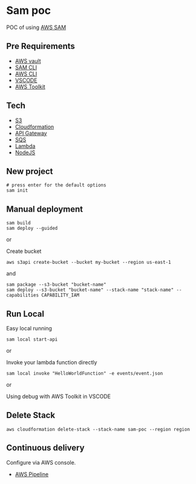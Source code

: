 # Sam poc

POC of using [AWS SAM](https://docs.aws.amazon.com/serverless-application-model/latest/developerguide/what-is-sam.html)

## Pre Requirements

- [AWS vault](https://github.com/99designs/aws-vault)
- [SAM CLI](https://docs.aws.amazon.com/serverless-application-model/latest/developerguide/serverless-sam-cli-install.html)
- [AWS CLI](https://aws.amazon.com/pt/cli/)
- [VSCODE](https://code.visualstudio.com/)
- [AWS Toolkit](https://aws.amazon.com/pt/visualstudio/)

## Tech
- [S3](https://aws.amazon.com/pt/s3/)
- [Cloudformation](https://aws.amazon.com/pt/cloudformation/)
- [API Gateway](https://docs.aws.amazon.com/pt_br/apigateway/latest/developerguide/welcome.html)
- [SQS](https://docs.aws.amazon.com/pt_br/AWSSimpleQueueService/latest/SQSDeveloperGuide/welcome.html)
- [Lambda](https://docs.aws.amazon.com/lambda/latest/dg/welcome.html)
- [NodeJS](https://nodejs.org/docs/latest-v12.x/api/synopsis.html)

## New project

```
# press enter for the default options
sam init
```

## Manual deployment

```
sam build
sam deploy --guided
```
or

Create bucket

```
aws s3api create-bucket --bucket my-bucket --region us-east-1
```

and

```
sam package --s3-bucket "bucket-name"
sam deploy --s3-bucket "bucket-name" --stack-name "stack-name" --capabilities CAPABILITY_IAM 
```

## Run Local

Easy local running

```
sam local start-api
```

or

Invoke your lambda function directly

```
sam local invoke "HelloWorldFunction" -e events/event.json
```

or

Using debug with AWS Toolkit in VSCODE

## Delete Stack

```
aws cloudformation delete-stack --stack-name sam-poc --region region
```

## Continuous delivery

Configure via AWS console.
- [AWS Pipeline](https://aws.amazon.com/pt/getting-started/hands-on/continuous-deployment-pipeline/)
